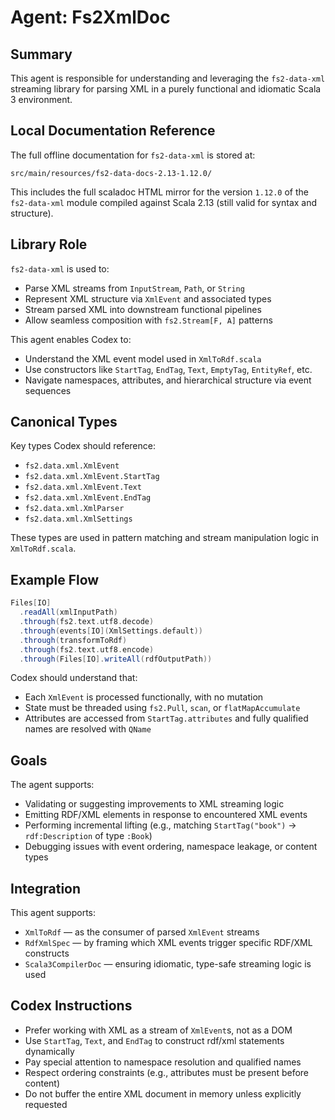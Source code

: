 # Agent: Fs2XmlDoc

## Summary

This agent is responsible for understanding and leveraging the `fs2-data-xml` streaming library for parsing XML in a purely functional and idiomatic Scala 3 environment.

## Local Documentation Reference

The full offline documentation for `fs2-data-xml` is stored at:

```
src/main/resources/fs2-data-docs-2.13-1.12.0/
```

This includes the full scaladoc HTML mirror for the version `1.12.0` of the `fs2-data-xml` module compiled against Scala 2.13 (still valid for syntax and structure).

## Library Role

`fs2-data-xml` is used to:

* Parse XML streams from `InputStream`, `Path`, or `String`
* Represent XML structure via `XmlEvent` and associated types
* Stream parsed XML into downstream functional pipelines
* Allow seamless composition with `fs2.Stream[F, A]` patterns

This agent enables Codex to:

* Understand the XML event model used in `XmlToRdf.scala`
* Use constructors like `StartTag`, `EndTag`, `Text`, `EmptyTag`, `EntityRef`, etc.
* Navigate namespaces, attributes, and hierarchical structure via event sequences

## Canonical Types

Key types Codex should reference:

* `fs2.data.xml.XmlEvent`
* `fs2.data.xml.XmlEvent.StartTag`
* `fs2.data.xml.XmlEvent.Text`
* `fs2.data.xml.XmlEvent.EndTag`
* `fs2.data.xml.XmlParser`
* `fs2.data.xml.XmlSettings`

These types are used in pattern matching and stream manipulation logic in `XmlToRdf.scala`.

## Example Flow

```scala
Files[IO]
  .readAll(xmlInputPath)
  .through(fs2.text.utf8.decode)
  .through(events[IO](XmlSettings.default))
  .through(transformToRdf)
  .through(fs2.text.utf8.encode)
  .through(Files[IO].writeAll(rdfOutputPath))
```

Codex should understand that:

* Each `XmlEvent` is processed functionally, with no mutation
* State must be threaded using `fs2.Pull`, `scan`, or `flatMapAccumulate`
* Attributes are accessed from `StartTag.attributes` and fully qualified names are resolved with `QName`

## Goals

The agent supports:

* Validating or suggesting improvements to XML streaming logic
* Emitting RDF/XML elements in response to encountered XML events
* Performing incremental lifting (e.g., matching `StartTag("book")` → `rdf:Description` of type `:Book`)
* Debugging issues with event ordering, namespace leakage, or content types

## Integration

This agent supports:

* `XmlToRdf` — as the consumer of parsed `XmlEvent` streams
* `RdfXmlSpec` — by framing which XML events trigger specific RDF/XML constructs
* `Scala3CompilerDoc` — ensuring idiomatic, type-safe streaming logic is used

## Codex Instructions

* Prefer working with XML as a stream of `XmlEvent`s, not as a DOM
* Use `StartTag`, `Text`, and `EndTag` to construct rdf/xml statements dynamically
* Pay special attention to namespace resolution and qualified names
* Respect ordering constraints (e.g., attributes must be present before content)
* Do not buffer the entire XML document in memory unless explicitly requested

